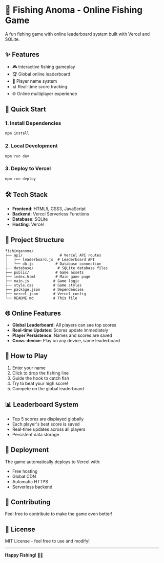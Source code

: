 # 🎣 Fishing Anoma - Online Fishing Game

A fun fishing game with online leaderboard system built with Vercel and SQLite.

## ✨ Features

- 🎮 Interactive fishing gameplay
- 🏆 Global online leaderboard
- 👤 Player name system
- 📊 Real-time score tracking
- 🌐 Online multiplayer experience

## 🚀 Quick Start

### 1. Install Dependencies
```bash
npm install
```

### 2. Local Development
```bash
npm run dev
```

### 3. Deploy to Vercel
```bash
npm run deploy
```

## 🛠️ Tech Stack

- **Frontend**: HTML5, CSS3, JavaScript
- **Backend**: Vercel Serverless Functions
- **Database**: SQLite
- **Hosting**: Vercel

## 📁 Project Structure

```
fishinganoma/
├── api/                 # Vercel API routes
│   ├── leaderboard.js  # Leaderboard API
│   └── db.js          # Database connection
├── database/           # SQLite database files
├── public/            # Game assets
├── index.html         # Main game page
├── main.js           # Game logic
├── style.css         # Game styles
├── package.json      # Dependencies
├── vercel.json       # Vercel config
└── README.md         # This file
```

## 🌐 Online Features

- **Global Leaderboard**: All players can see top scores
- **Real-time Updates**: Scores update immediately
- **Player Persistence**: Names and scores are saved
- **Cross-device**: Play on any device, same leaderboard

## 🎯 How to Play

1. Enter your name
2. Click to drop the fishing line
3. Guide the hook to catch fish
4. Try to beat your high score!
5. Compete on the global leaderboard

## 📊 Leaderboard System

- Top 5 scores are displayed globally
- Each player's best score is saved
- Real-time updates across all players
- Persistent data storage

## 🚀 Deployment

The game automatically deploys to Vercel with:
- Free hosting
- Global CDN
- Automatic HTTPS
- Serverless backend

## 🤝 Contributing

Feel free to contribute to make the game even better!

## 📄 License

MIT License - feel free to use and modify!

---

**Happy Fishing! 🎣✨**
